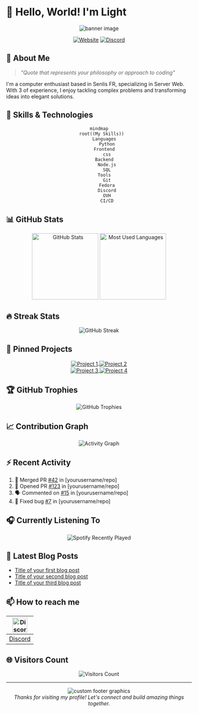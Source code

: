 # 👋 Hello, World! I'm Light

<div align="center">
  <img src="https://avatars.githubusercontent.com/u/123307773?s=400&u=d1546b8658fed0393ca6de479cf6b1e941631105&v=4" alt="banner image">
</div>

<p align="center">
  <a href="https://gr.crazays.fr"><img src="https://img.shields.io/badge/Website-3b5998?style=for-the-badge&logo=google-chrome&logoColor=white" alt="Website"></a>
  <a href="https://discord.com/users/683712256243925066"><img src="https://img.shields.io/badge/-Discord-5865F2?style=for-the-badge&logo=Discord&logoColor=white" alt="Discord"></a>
</p>

## 💫 About Me

> *"Quote that represents your philosophy or approach to coding"*

I'm a computer enthusiast based in Senlis FR, specializing in Server Web. With 3 of experience, I enjoy tackling complex problems and transforming ideas into elegant solutions.

## 🚀 Skills & Technologies

<div align="center">
  
```mermaid
mindmap
  root((My Skills))
    Languages
      Python
    Frontend
      css
    Backend
      Node.js
      SQL
    Tools
      Git
      Fedora
      Discord
      OVH
      CI/CD
```

</div>

## 📊 GitHub Stats

<div align="center">
  <img height="180em" src="https://github-readme-stats.vercel.app/api?LightZirconite=LightZirconite&show_icons=true&theme=radical" alt="GitHub Stats" />
  <img height="180em" src="https://github-readme-stats.vercel.app/api/top-langs/?LightZirconite=LightZirconite&layout=compact&theme=radical" alt="Most Used Languages" />
</div>

## 🔥 Streak Stats

<div align="center">
  <img src="https://github-readme-streak-stats.herokuapp.com/?user=LightZirconite&theme=radical" alt="GitHub Streak" />
</div>

## 📌 Pinned Projects

<div align="center">
  <a href="https://github.com/yourusername/project1">
    <img align="center" src="https://github-readme-stats.vercel.app/api/pin/?username=yourusername&repo=project1&theme=radical" alt="Project 1" />
  </a>
  <a href="https://github.com/yourusername/project2">
    <img align="center" src="https://github-readme-stats.vercel.app/api/pin/?username=yourusername&repo=project2&theme=radical" alt="Project 2" />
  </a>
</div>
<div align="center">
  <a href="https://github.com/yourusername/project3">
    <img align="center" src="https://github-readme-stats.vercel.app/api/pin/?username=yourusername&repo=project3&theme=radical" alt="Project 3" />
  </a>
  <a href="https://github.com/yourusername/project4">
    <img align="center" src="https://github-readme-stats.vercel.app/api/pin/?username=yourusername&repo=project4&theme=radical" alt="Project 4" />
  </a>
</div>

## 🏆 GitHub Trophies

<div align="center">
  <img src="https://github-profile-trophy.vercel.app/?username=yourusername&theme=radical&no-frame=true&no-bg=false&margin-w=4" alt="GitHub Trophies" />
</div>

## 📈 Contribution Graph

<div align="center">
  <img src="https://github-readme-activity-graph.vercel.app/graph?username=yourusername&theme=react-dark" alt="Activity Graph" />
</div>

## ⚡ Recent Activity

<!--START_SECTION:activity-->
1. 🎉 Merged PR [#42](https://github.com/yourusername/repo) in [yourusername/repo]
2. 💪 Opened PR [#123](https://github.com/yourusername/repo) in [yourusername/repo]
3. 🗣 Commented on [#15](https://github.com/yourusername/repo) in [yourusername/repo]
4. 🐛 Fixed bug [#7](https://github.com/yourusername/repo) in [yourusername/repo]
<!--END_SECTION:activity-->

## 🎧 Currently Listening To

<div align="center">
  <img src="https://spotify-recently-played-readme.vercel.app/api?user=your-spotify-user-id" alt="Spotify Recently Played" />
</div>

## 📝 Latest Blog Posts

<!-- BLOG-POST-LIST:START -->
- [Title of your first blog post](https://your-blog.com/post1)
- [Title of your second blog post](https://your-blog.com/post2)
- [Title of your third blog post](https://your-blog.com/post3)
<!-- BLOG-POST-LIST:END -->

## 📫 How to reach me

<div align="center">

| <img src="https://discord.com/assets/f8389ca1a741a115313bede9ac02e2c0.svg" width="40" height="40" alt="Discord" /> |
|:---:|
| [Discord](https://discord.com/users/your-discord-id) |

</div>

## 🌐 Visitors Count

<div align="center">
  <img src="https://profile-counter.glitch.me/yourusername/count.svg" alt="Visitors Count" />
</div>

---

<div align="center">
  <img src="https://capsule-render.vercel.app/api?type=waving&color=gradient&height=100&section=footer" alt="custom footer graphics">
  <br>
  <i>Thanks for visiting my profile! Let's connect and build amazing things together.</i>
</div>
